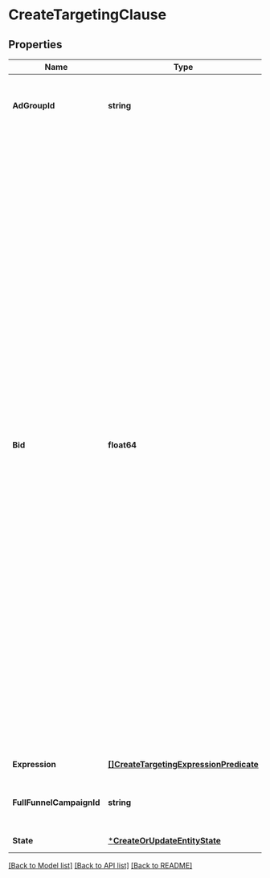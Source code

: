 # CreateTargetingClause

## Properties
Name | Type | Description | Notes
------------ | ------------- | ------------- | -------------
**AdGroupId** | **string** | The identifier of the Ad Group to which this Targeting Clause is associated. | [default to null]
**Bid** | **float64** | The bid for Ads sourced using the Targeting Clause. The default bid would be $15 CPM for the US marketplace.  Functionality varies by date and advertiser type:  After March 4th 2025 (2025-03-04): * Endemic Advertisers: Fully functional * Non-Endemic Advertisers: This field will no longer be processed - any provided values will be ignored. Bid at the adGroup level will be honored  After June 30th 2025 (2025-06-30): * For all Advertisers: This field will no longer be processed - any provided values will be ignored. Bid at the adGroup level will be honored  Note: The field remains in the API for backwards compatibility but has no effect after the dates specified above. If you are currently using this field, you should remove the implementation as the values are not being processed. | [optional] [default to null]
**Expression** | [**[]CreateTargetingExpressionPredicate**](CreateTargetingExpressionPredicate.md) | The targeting expression. | [default to null]
**FullFunnelCampaignId** | **string** | full funnel campaign id for child targeting clause | [optional] [default to null]
**State** | [***CreateOrUpdateEntityState**](CreateOrUpdateEntityState.md) |  | [default to null]

[[Back to Model list]](../README.md#documentation-for-models) [[Back to API list]](../README.md#documentation-for-api-endpoints) [[Back to README]](../README.md)

